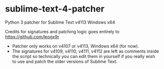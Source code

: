 # sublime-text-4-patcher
Python 3 patcher for Sublime Text v4113 Windows x64

Credits for signatures and patching logic goes entirely to https://github.com/leogx9r

- Patcher only works on v4107 or v4113, Windows x64 (for now).
- The signatures for v4109, v4110, v4111, v4112 are left as comments inside the script so technically you can edit them in yourself if you really wish to use and patch the older versions of Sublime Text.
